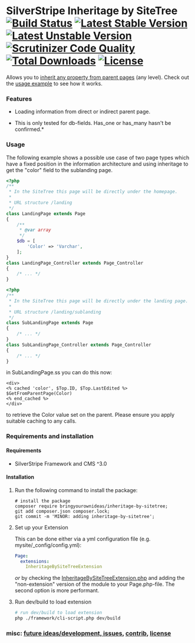# SilverStripe Inheritage by SiteTree <br />[![Build Status](https://api.travis-ci.org/bringyourownideas/inheritage-by-sitetree.svg?branch=master)](https://travis-ci.org/bringyourownideas/inheritage-by-sitetree) [![Latest Stable Version](https://poser.pugx.org/bringyourownideas/inheritage-by-sitetree/version.svg)](https://github.com/bringyourownideas/inheritage-by-sitetree/releases) [![Latest Unstable Version](https://poser.pugx.org/bringyourownideas/inheritage-by-sitetree/v/unstable.svg)](https://packagist.org/packages/bringyourownideas/inheritage-by-sitetree) [![Scrutinizer Code Quality](https://scrutinizer-ci.com/g/bringyourownideas/inheritage-by-sitetree/badges/quality-score.png?b=master)](https://scrutinizer-ci.com/g/bringyourownideas/inheritage-by-sitetree/?branch=master) [![Total Downloads](https://poser.pugx.org/bringyourownideas/inheritage-by-sitetree/downloads.svg)](https://packagist.org/packages/bringyourownideas/inheritage-by-sitetree) [![License](https://poser.pugx.org/bringyourownideas/inheritage-by-sitetree/license.svg)](https://github.com/bringyourownideas/inheritage-by-sitetree/blob/master/license.md)

Allows you to [inherit any property from parent pages](https://github.com/bringyourownideas/inheritage-by-sitetree) (any level). Check out the [usage example](https://github.com/bringyourownideas/inheritage-by-sitetree#usage) to see how it works.

### Features

* Loading information from direct or indirect parent page.

* This is only tested for db-fields. Has_one or has_many hasn't be confirmed.*


### Usage

The following example shows a possible use case of two page types which have a fixed position in the information architecture and using inheritage to get the "color" field to the sublanding page.

```php
<?php
/**
 * In the SiteTree this page will be directly under the homepage.
 *
 * URL structure /landing
 */
class LandingPage extends Page
{
    /**
     * @var array
     */
    $db = [
        'Color' => 'Varchar',
    ];
}
class LandingPage_Controller extends Page_Controller
{
    /* ... */
}
```

```php
<?php
/**
 * In the SiteTree this page will be directly under the landing page.
 *
 * URL structure /landing/sublanding
 */
class SubLandingPage extends Page
{
    /* ... */
}
class SubLandingPage_Controller extends Page_Controller
{
    /* ... */
}
```

in SubLandingPage.ss you can do this now:

```
<div>
<% cached 'color', $Top.ID, $Top.LastEdited %>
$GetFromParentPage(Color)
<% end_cached %>
</div>
```

to retrieve the Color value set on the parent. Please ensure you apply suitable caching to any calls.

### Requirements and installation

#### Requirements

* SilverStripe Framework and CMS ^3.0

#### Installation

1. Run the following command to install the package:

    ```
    # install the package
    composer require bringyourownideas/inheritage-by-sitetree;
    git add composer.json composer.lock;
    git commit -m 'MINOR: adding inheritage-by-sitetree';
    ```

2. Set up your Extension

    This can be done either via a yml configuration file (e.g. mysite/_config/config.yml):

    ```yaml
    Page:
      extensions:
        InheritageBySiteTreeExtension
    ```

    *or* by checking the [InheritageBySiteTreeExtension.php](https://github.com/bringyourownideas/inheritage-by-sitetree/blob/master/code/extensions/InheritageBySiteTreeExtension.php) and adding the "non-extension" version of the module to your Page.php-file. The second option is more performant.

3. Run dev/build to load extension

    ```bash
    # run dev/build to load extension
    php ./framework/cli-script.php dev/build
    ```

### misc: [future ideas/development, issues](https://github.com/bringyourownideas/inheritage-by-sitetree/issues), [contrib](https://github.com/bringyourownideas/inheritage-by-sitetree/blob/master/CONTRIBUTING.md), [license](https://github.com/bringyourownideas/inheritage-by-sitetree/blob/master/license.md)
